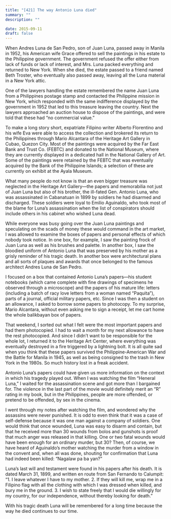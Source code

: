 ```yaml
---
title: "[421] The way Antonio Luna died"
summary: ""
description: ""

date: 2015-09-11
draft: false
---
```


When Andres Luna de San Pedro, son of Juan Luna, passed away in Manila in 1952, his American wife Grace offered to sell the paintings in his estate to the Philippine government. The government refused the offer either from lack of funds or lack of interest, and Mrs. Luna packed everything and returned to New York. When she died, the estate passed to a friend named Beth Troster, who eventually also passed away, leaving all the Luna material in a New York attic.

One of the lawyers handling the estate remembered the name Juan Luna from a Philippines postage stamp and contacted the Philippine mission in New York, which responded with the same indifference displayed by the government in 1952 that led to this treasure leaving the country. Next the lawyers approached an auction house to dispose of the paintings, and were told that these had “no commercial value.”

To make a long story short, expatriate Filipino writer Alberto Florentino and his wife Eva were able to access the collection and brokered its return to the Philippines through Mario Alcantara of the Heritage Art Gallery in Cubao, Quezon City. Most of the paintings were acquired by the Far East Bank and Trust Co. (FEBTC) and donated to the National Museum, where they are currently displayed in a dedicated hall in the National Gallery of Art. Some of the paintings were retained by the FEBTC that was eventually acquired by the Bank of the Philippine Islands; a selection of these are currently on exhibit at the Ayala Museum.

What many people do not know is that an even bigger treasure was neglected in the Heritage Art Gallery—the papers and memorabilia not just of Juan Luna but also of his brother, the ill-fated Gen. Antonio Luna, who was assassinated in Cabanatuan in 1899 by soldiers he had disarmed and discharged. These soldiers were loyal to Emilio Aguinaldo, who took most of the blame for Luna’s assassination when the list of conspirators should include others in his cabinet who wished Luna dead.

While everyone was busy going over the Juan Luna paintings and speculating on the scads of money these would command in the art market, I was allowed to examine the boxes of papers and personal effects of which nobody took notice. In one box, for example, I saw the painting frock of Juan Luna as well as his brushes and palette. In another box, I saw the bloodied uniform of Antonio Luna that was preserved by his mother as a grisly reminder of his tragic death. In another box were architectural plans and all sorts of plaques and awards that once belonged to the famous architect Andres Luna de San Pedro.

I focused on a box that contained Antonio Luna’s papers—his student notebooks (which came complete with fine drawings of specimens he observed through a microscope) and the papers of his mature life: letters (including a batch of racy love letters from a woman named “Paquita”), parts of a journal, official military papers, etc. Since I was then a student on an allowance, I asked to borrow some papers to photocopy. To my surprise, Mario Alcantara, without even asking me to sign a receipt, let me cart home the whole balikbayan box of papers.

That weekend, I sorted out what I felt were the most important papers and had them photocopied. I had to wait a month for my next allowance to have the rest photocopied. And since I didn’t want to be responsible for the whole lot, I returned it to the Heritage Art Center, where everything was eventually destroyed in a fire triggered by a lightning bolt. It is all quite sad when you think that these papers survived the Philippine-American War and the Battle for Manila in 1945, as well as being consigned to the trash in New York in the 1980s. So much history lost in a freak accident.

Antonio Luna’s papers could have given us more information on the context in which his tragedy played out. When I was watching the film “Heneral Luna,” I waited for the assassination scene and got more than I bargained for. The violence in the last part of the movie would definitely merit an “R” rating in my book, but in the Philippines, people are more offended, or pretend to be offended, by sex in the cinema.

I went through my notes after watching the film, and wondered why the assassins were never punished. It is odd to even think that it was a case of self-defense because it was one man against a company of soldiers. One would think that once wounded, Luna was easy to disarm and contain, but that he received more than 30 wounds from bolos and gunshots is proof that much anger was released in that killing. One or two fatal wounds would have been enough for an ordinary murder, but 30? Then, of course, we have heard of Aguinaldo’s mother watching the murder from a window in the convent and, when all was done, shouting for confirmation that Luna had indeed been killed: “Nagalaw pa ba yan?”

Luna’s last will and testament were found in his papers after his death. It is dated March 31, 1899, and written en route from San Fernando to Calumpit: “1. I leave whatever I have to my mother. 2. If they will kill me, wrap me in a Filipino flag with all the clothing with which I was dressed when killed, and bury me in the ground. 3. I wish to state freely that I would die willingly for my country, for our independence, without thereby looking for death.”

With his tragic death Luna will be remembered for a long time because the way he died continues to our time.
